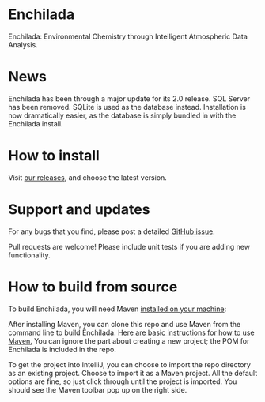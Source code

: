 # Enchilada

Enchilada: Environmental Chemistry through Intelligent Atmospheric Data Analysis.

# News

Enchilada has been through a major update for its 2.0 release. SQL Server has been removed. SQLite is used as the database instead. Installation is now dramatically easier, as the database is simply bundled in with the Enchilada install.


# How to install

Visit [our releases](https://github.com/dmusican/enchilada/releases), and choose the latest version.


# Support and updates

For any bugs that you find, please post a detailed [GitHub issue](https://github.com/dmusican/enchilada/issues).

Pull requests are welcome! Please include unit tests if you are adding new functionality.


# How to build from source

To build Enchilada, you will need Maven [installed on your machine](https://maven.apache.org/download.cgi): 

After installing Maven, you can clone this repo and use Maven from the command
line to build Enchilada. [Here are basic instructions for how to use
Maven.](https://maven.apache.org/guides/getting-started/maven-in-five-minutes.html)
You can ignore the part about creating a new project; the POM for Enchilada is
included in the repo.

To get the project into IntelliJ, you can choose to import the repo directory as
an existing project. Choose to import it as a Maven project. All the default
options are fine, so just click through until the project is imported. You
should see the Maven toolbar pop up on the right side.
